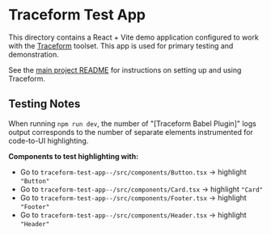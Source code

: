 # Traceform Test App

This directory contains a React + Vite demo application configured to work with the [Traceform](https://traceform.framer.website/) toolset. This app is used for primary testing and demonstration.

See the [main project README](../../README.md) for instructions on setting up and using Traceform.

## Testing Notes

When running `npm run dev`, the number of "[Traceform Babel Plugin]" logs output corresponds to the number of separate elements instrumented for code-to-UI highlighting.

**Components to test highlighting with:**

*   Go to `traceform-test-app--/src/components/Button.tsx` -> highlight `"Button"`
*   Go to `traceform-test-app--/src/components/Card.tsx` -> highlight `"Card"`
*   Go to `traceform-test-app--/src/components/Footer.tsx` -> highlight `"Footer"`
*   Go to `traceform-test-app--/src/components/Header.tsx` -> highlight `"Header"`
